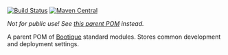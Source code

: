 <!--
  Licensed to ObjectStyle LLC under one
  or more contributor license agreements.  See the NOTICE file
  distributed with this work for additional information
  regarding copyright ownership.  The ObjectStyle LLC licenses
  this file to you under the Apache License, Version 2.0 (the
  "License"); you may not use this file except in compliance
  with the License.  You may obtain a copy of the License at

    http://www.apache.org/licenses/LICENSE-2.0

  Unless required by applicable law or agreed to in writing,
  software distributed under the License is distributed on an
  "AS IS" BASIS, WITHOUT WARRANTIES OR CONDITIONS OF ANY
  KIND, either express or implied.  See the License for the
  specific language governing permissions and limitations
  under the License.
  -->

[![Build Status](https://travis-ci.org/bootique/bootique-modules-parent.svg)](https://travis-ci.org/bootique/bootique-modules-parent)
[![Maven Central](https://maven-badges.herokuapp.com/maven-central/io.bootique.modules.parent/bootique-modules-parent/badge.svg)](https://maven-badges.herokuapp.com/maven-central/io.bootique.modules.parent/bootique-modules-parent/)


_Not for public use! See [this parent POM](https://github.com/bootique/bootique-parent) instead._

A parent POM of [Bootique](http://bootique.io) standard modules. Stores common development and deployment settings.
